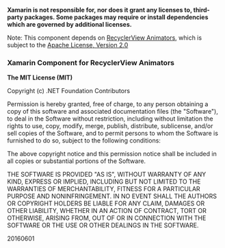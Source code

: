 **Xamarin is not responsible for, nor does it grant any licenses to, third-party packages. Some packages may require or install dependencies which are governed by additional licenses.**

Note: This component depends on [RecyclerView Animators](https://github.com/wasabeef/recyclerview-animators), which is subject to the [Apache License, Version 2.0](https://github.com/wasabeef/recyclerview-animators/blob/master/LICENSE)

### Xamarin Component for RecyclerView Animators

**The MIT License (MIT)**

Copyright (c) .NET Foundation Contributors

Permission is hereby granted, free of charge, to any person obtaining a copy of this software and associated documentation files (the "Software"), to deal in the Software without restriction, including without limitation the rights to use, copy, modify, merge, publish, distribute, sublicense, and/or sell copies of the Software, and to permit persons to whom the Software is furnished to do so, subject to the following conditions:

The above copyright notice and this permission notice shall be included in all copies or substantial portions of the Software.

THE SOFTWARE IS PROVIDED "AS IS", WITHOUT WARRANTY OF ANY KIND, EXPRESS OR IMPLIED, INCLUDING BUT NOT LIMITED TO THE WARRANTIES OF MERCHANTABILITY, FITNESS FOR A PARTICULAR PURPOSE AND NONINFRINGEMENT. IN NO EVENT SHALL THE AUTHORS OR COPYRIGHT HOLDERS BE LIABLE FOR ANY CLAIM, DAMAGES OR OTHER LIABILITY, WHETHER IN AN ACTION OF CONTRACT, TORT OR OTHERWISE, ARISING FROM, OUT OF OR IN CONNECTION WITH THE SOFTWARE OR THE USE OR OTHER DEALINGS IN THE SOFTWARE.

20160601
